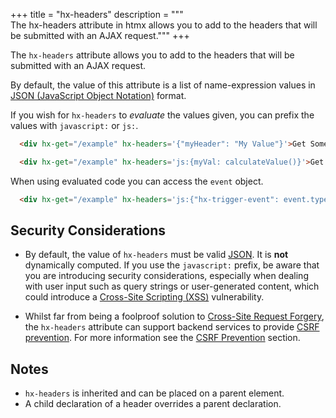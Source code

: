 +++
title = "hx-headers"
description = """\
  The hx-headers attribute in htmx allows you to add to the headers that will be submitted with an AJAX request."""
+++

The `hx-headers` attribute allows you to add to the headers that will be submitted with an AJAX request.

By default, the value of this attribute is a list of name-expression values in [JSON (JavaScript Object Notation)](https://www.json.org/json-en.html)
format.

If you wish for `hx-headers` to *evaluate* the values given, you can prefix the values with `javascript:` or `js:`.

```html
  <div hx-get="/example" hx-headers='{"myHeader": "My Value"}'>Get Some HTML, Including A Custom Header in the Request</div>

  <div hx-get="/example" hx-headers='js:{myVal: calculateValue()}'>Get Some HTML, Including a Dynamic Custom Header from Javascript in the Request</div>
```

When using evaluated code you can access the `event` object.

```html
  <div hx-get="/example" hx-headers='js:{"hx-trigger-event": event.type}'>Get some HTML, including a custom header indicating which event triggered the request.</div>
```

## Security Considerations

* By default, the value of `hx-headers` must be valid [JSON](https://developer.mozilla.org/en-US/docs/Glossary/JSON).
  It is **not** dynamically computed.  If you use the `javascript:` prefix, be aware that you are introducing
  security considerations, especially when dealing with user input such as query strings or user-generated content,
  which could introduce a [Cross-Site Scripting (XSS)](https://owasp.org/www-community/attacks/xss/) vulnerability.

* Whilst far from being a foolproof solution to [Cross-Site Request Forgery](https://owasp.org/www-community/attacks/csrf), the `hx-headers` attribute can support backend services to provide [CSRF prevention](https://cheatsheetseries.owasp.org/cheatsheets/Cross-Site_Request_Forgery_Prevention_Cheat_Sheet.html). For more information see the [CSRF Prevention](https://htmx.org/docs/#csrf-prevention) section.

## Notes

* `hx-headers` is inherited and can be placed on a parent element.
* A child declaration of a header overrides a parent declaration.
